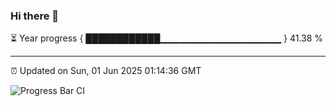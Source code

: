 ### Hi there 👋

⏳ Year progress { ████████████▁▁▁▁▁▁▁▁▁▁▁▁▁▁▁▁▁▁ } 41.38 %

---

⏰ Updated on Sun, 01 Jun 2025 01:14:36 GMT

![Progress Bar CI](https://github.com/code-lakshay/GitHub-Actions-Demo/workflows/Progress%20Bar%20CI/badge.svg)

